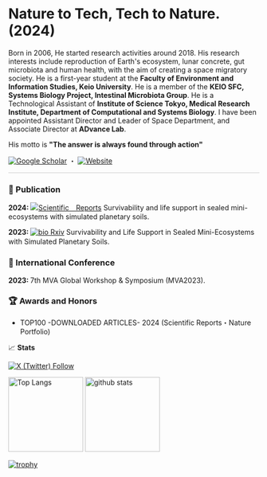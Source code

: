 # Nature to Tech, Tech to Nature. (2024)
Born in 2006, He started research activities around 2018. His research interests include reproduction of Earth's ecosystem, lunar concrete, gut microbiota and human health, with the aim of creating a space migratory society. He is a first-year student at the <strong>Faculty of Environment and Information Studies, Keio University</strong>. He is a member of the <strong>KEIO SFC, Systems Biology Project, Intestinal Microbiota Group</strong>. He is a Technological Assistant of <strong>Institute of Science Tokyo, Medical Research Institute, Department of Computational and Systems Biology</strong>. I have been appointed Assistant Director and Leader of Space Department, and Associate Director at <strong>ADvance Lab</strong>. 
<p>​His motto is <strong>"The answer is always found through action"</strong></p>
<space>

[![Google Scholar](https://img.shields.io/badge/Google%20Scholar-Profile-blue)](https://scholar.google.co.jp/citations?user=13x6x4sAAAAJ&hl=ja) ・
[![Website](https://img.shields.io/badge/Weebly%20-Website-Pink)](https://tsubasato.weebly.com)
<space>

<hr style="border: none; height: 1px; background-color: #ccc;">

<h3>📃 Publication</h3>

<strong>2024: </strong>[![Scientific　Reports](https://img.shields.io/badge/筆頭論文-SciRep-orange)](https://doi.org/10.1038/s41598-024-75328-x) Survivability and life support in sealed mini-ecosystems with simulated planetary soils.

<strong>2023: </strong>[![bio Rxiv](https://img.shields.io/badge/筆頭論文-bioRxiv-white)](https://doi.org/10.1101/2023.11.02.565408) ​Survivability and Life Support in Sealed Mini-Ecosystems with Simulated Planetary Soils.
　

 
<h3>🪺 International Conference</h3>

<strong>2023: </strong> 7th MVA Global Workshop & Symposium (MVA2023).


 
<h3>🏆 Awards and Honors</h3>

- TOP100 -DOWNLOADED ARTICLES- 2024 (Scientific Reports・Nature Portfolio)



📈 **Stats**

[![X (Twitter) Follow](https://img.shields.io/twitter/follow/rhizobium_st?style=social)](https://x.com/rhizobium_st)

<p align="left"> 
  <img alt="Top Langs" height="150px" src="https://github-readme-stats.vercel.app/api/top-langs/?username=Rhizobium-gits&layout=compact&show_icons=true" />
  <img alt="github stats" height="150px" src="https://github-readme-stats.vercel.app/api?username=Rhizobium-gits" />
</p>  
  
[![trophy](https://github-profile-trophy.vercel.app/?username=tsuki-lab&margin-w=5)](https://github.com/Rhizobium-gits/)
